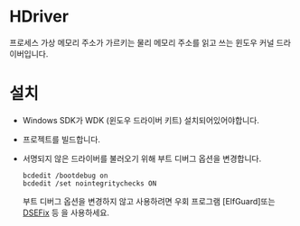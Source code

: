 # HDriver
프로세스 가상 메모리 주소가 가르키는 물리 메모리 주소를 읽고 쓰는 윈도우 커널 드라이버입니다.

# 설치
- Windows SDK가 WDK (윈도우 드라이버 키트) 설치되어있어야합니다.
  
- 프로젝트를 빌드합니다.

- 서명되지 않은 드라이버를 불러오기 위해 부트 디버그 옵션을 변경합니다.
  ```
  bcdedit /bootdebug on
  bcdedit /set nointegritychecks ON
  ```

  부트 디버그 옵션을 변경하지 않고 사용하려면 우회 프로그램 [ElfGuard]또는 [DSEFix] 등 을 사용하세요.

[EfiGuard]: https://github.com/Mattiwatti/EfiGuard
[DSEFix]: https://github.com/hfiref0x/DSEFix
